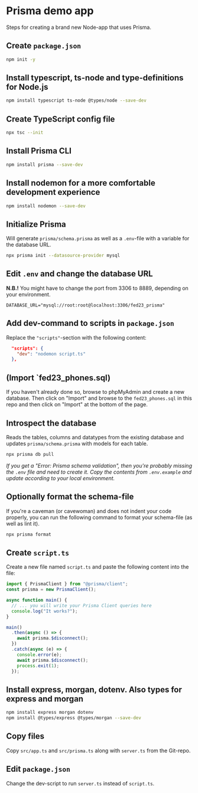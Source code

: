# Prisma demo app

Steps for creating a brand new Node-app that uses Prisma.

## Create `package.json`

```bash
npm init -y
```

## Install typescript, ts-node and type-definitions for Node.js

```bash
npm install typescript ts-node @types/node --save-dev
```

## Create TypeScript config file

```bash
npx tsc --init
```

## Install Prisma CLI

```bash
npm install prisma --save-dev
```

## Install nodemon for a more comfortable development experience

```bash
npm install nodemon --save-dev
```

## Initialize Prisma

Will generate `prisma/schema.prisma` as well as a `.env`-file with a variable
for the database URL.

```bash
npx prisma init --datasource-provider mysql
```

## Edit `.env` and change the database URL

**N.B.!** You might have to change the port from 3306 to 8889, depending on
your environment.

```env
DATABASE_URL="mysql://root:root@localhost:3306/fed23_prisma"
```

## Add dev-command to scripts in `package.json`

Replace the `"scripts"`-section with the following content:

```json
  "scripts": {
    "dev": "nodemon script.ts"
  },
```

## (Import `fed23_phones.sql)

If you haven't already done so, browse to phpMyAdmin and create a new database.
Then click on "Import" and browse to the `fed23_phones.sql` in this repo and
then click on "Import" at the bottom of the page.

## Introspect the database

Reads the tables, columns and datatypes from the existing database and updates
`prisma/schema.prisma` with models for each table.

```bash
npx prisma db pull
```

_If you get a "Error: Prisma schema validation", then you're probably missing
the `.env` file and need to create it. Copy the contents from `.env.example`
and update according to your local environment._

## Optionally format the schema-file

If you're a caveman (or cavewoman) and does not indent your code properly, you
can run the following command to format your schema-file (as well as lint it).

```bash
npx prisma format
```

## Create `script.ts`

Create a new file named `script.ts` and paste the following content into the file:

```ts
import { PrismaClient } from "@prisma/client";
const prisma = new PrismaClient();

async function main() {
  // ... you will write your Prisma Client queries here
  console.log("It works?");
}

main()
  .then(async () => {
    await prisma.$disconnect();
  })
  .catch(async (e) => {
    console.error(e);
    await prisma.$disconnect();
    process.exit(1);
  });
```

## Install express, morgan, dotenv. Also types for express and morgan

```bash
npm install express morgan dotenv
npm install @types/express @types/morgan --save-dev
```

## Copy files

Copy `src/app.ts` and `src/prisma.ts` along with `server.ts` from the Git-repo.

## Edit `package.json`

Change the dev-script to run `server.ts` instead of `script.ts`.
